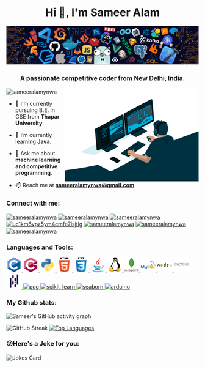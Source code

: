 <h1 align="center">Hi 👋, I'm Sameer Alam</h1>

![](https://github.com/anubhab-code/anubhab-code/blob/main/header.png)

<h3 align="center">A passionate competitive coder from New Delhi, India.</h3>

<img align="right" alt="GIF" src="https://github.com/anubhab-code/anubhab-code/blob/main/dev_gif.gif?raw=true" width="350" height="243" />

<p align="left"> <img src="https://komarev.com/ghpvc/?username=sameeralamynwa&label=Profile%20views&color=0e75b6&style=flat" alt="sameeralamynwa" /> </p>

- 🏦 I'm currently pursuing B.E. in CSE from **Thapar University**.  

- 🌱 I’m currently learning **Java**.

- 💬 Ask me about **machine learning and competitive programming**.

- 📫 Reach me at **sameeralamynwa@gmail.com**

<h3 align="left">Connect with me:</h3>
<p align="left">
<a href="https://linkedin.com/in/sameeralamynwa" target="blank"><img align="center" src="https://raw.githubusercontent.com/rahuldkjain/github-profile-readme-generator/master/src/images/icons/Social/linked-in-alt.svg" alt="sameeralamynwa" height="30" width="40" /></a>
<a href="https://codeforces.com/profile/sameeralamynwa" target="blank"><img align="center" src="https://raw.githubusercontent.com/rahuldkjain/github-profile-readme-generator/master/src/images/icons/Social/codeforces.svg" alt="sameeralamynwa" height="30" width="40" /></a>
<a href="https://twitter.com/sameeralamynwa" target="blank"><img align="center" src="https://raw.githubusercontent.com/rahuldkjain/github-profile-readme-generator/master/src/images/icons/Social/twitter.svg" alt="sameeralamynwa" height="30" width="40" /></a>
<a href="https://www.youtube.com/channel/UC1kM6VPZ5Ym4cmfe7ISjTlg" target="blank"><img align="center" src="https://raw.githubusercontent.com/rahuldkjain/github-profile-readme-generator/master/src/images/icons/Social/youtube.svg" alt="uc1km6vpz5ym4cmfe7isjtlg" height="30" width="40" /></a>
<a href="https://kaggle.com/sameeralamynwa" target="blank"><img align="center" src="https://raw.githubusercontent.com/rahuldkjain/github-profile-readme-generator/master/src/images/icons/Social/kaggle.svg" alt="sameeralamynwa" height="30" width="40" /></a>
<a href="https://www.codechef.com/users/sameeralamynwa" target="blank"><img align="center" src="https://cdn.jsdelivr.net/npm/simple-icons@3.1.0/icons/codechef.svg" alt="sameeralamynwa" height="30" width="40" /></a>
<a href="https://auth.geeksforgeeks.org/user/sameeralamynwa" target="blank"><img align="center" src="https://raw.githubusercontent.com/rahuldkjain/github-profile-readme-generator/master/src/images/icons/Social/geeks-for-geeks.svg" alt="sameeralamynwa" height="30" width="40" /></a>
</p>

<h3 align="left">Languages and Tools:</h3>
<p align="left"> 

<a href="https://www.cprogramming.com/" target="_blank" rel="noreferrer"> <img src="https://raw.githubusercontent.com/devicons/devicon/master/icons/c/c-original.svg" alt="c" width="40" height="40"/> </a> <a href="https://www.w3schools.com/cpp/" target="_blank" rel="noreferrer"> <img src="https://raw.githubusercontent.com/devicons/devicon/master/icons/cplusplus/cplusplus-original.svg" alt="cplusplus" width="40" height="40"/> </a> <a href="https://www.python.org" target="_blank" rel="noreferrer"> <img src="https://raw.githubusercontent.com/devicons/devicon/master/icons/python/python-original.svg" alt="python" width="40" height="40"/> </a> <a href="https://www.w3.org/html/" target="_blank" rel="noreferrer"> <img src="https://raw.githubusercontent.com/devicons/devicon/master/icons/html5/html5-original-wordmark.svg" alt="html5" width="40" height="40"/> </a> <a href="https://www.w3schools.com/css/" target="_blank" rel="noreferrer"> <img src="https://raw.githubusercontent.com/devicons/devicon/master/icons/css3/css3-original-wordmark.svg" alt="css3" width="40" height="40"/> </a><a href="https://www.java.com" target="_blank" rel="noreferrer"> <img src="https://raw.githubusercontent.com/devicons/devicon/master/icons/java/java-original.svg" alt="java" width="40" height="40"/> </a> <a href="https://www.linux.org/" target="_blank" rel="noreferrer"> <img src="https://raw.githubusercontent.com/devicons/devicon/master/icons/linux/linux-original.svg" alt="linux" width="40" height="40"/> </a> <a href="https://www.mongodb.com/" target="_blank" rel="noreferrer"> <img src="https://raw.githubusercontent.com/devicons/devicon/master/icons/mongodb/mongodb-original-wordmark.svg" alt="mongodb" width="40" height="40"/> </a> <a href="https://www.mysql.com/" target="_blank" rel="noreferrer"> <img src="https://raw.githubusercontent.com/devicons/devicon/master/icons/mysql/mysql-original-wordmark.svg" alt="mysql" width="40" height="40"/> </a> <a href="https://nodejs.org" target="_blank" rel="noreferrer"> <img src="https://raw.githubusercontent.com/devicons/devicon/master/icons/nodejs/nodejs-original-wordmark.svg" alt="nodejs" width="40" height="40"/> </a> <a href="https://expressjs.com" target="_blank" rel="noreferrer"> <img src="https://raw.githubusercontent.com/devicons/devicon/master/icons/express/express-original-wordmark.svg" alt="express" width="40" height="40"/> </a> <a href="https://pandas.pydata.org/" target="_blank" rel="noreferrer"> <img src="https://raw.githubusercontent.com/devicons/devicon/2ae2a900d2f041da66e950e4d48052658d850630/icons/pandas/pandas-original.svg" alt="pandas" width="40" height="40"/> </a> <a href="https://pugjs.org" target="_blank" rel="noreferrer"> <img src="https://cdn.worldvectorlogo.com/logos/pug.svg" alt="pug" width="40" height="40"/> </a> <a href="https://scikit-learn.org/" target="_blank" rel="noreferrer"> <img src="https://upload.wikimedia.org/wikipedia/commons/0/05/Scikit_learn_logo_small.svg" alt="scikit_learn" width="40" height="40"/> </a> <a href="https://seaborn.pydata.org/" target="_blank" rel="noreferrer"> <img src="https://seaborn.pydata.org/_images/logo-mark-lightbg.svg" alt="seaborn" width="40" height="40"/> </a> <a href="https://www.arduino.cc/" target="_blank" rel="noreferrer"> <img src="https://cdn.worldvectorlogo.com/logos/arduino-1.svg" alt="arduino" width="40" height="40"/> </a> </p>

### My Github stats:
![Sameer's GitHub activity graph](https://activity-graph.herokuapp.com/graph?username=sameeralamynwa&theme=react-dark&hide_border=true&area=true)

![GitHub Streak](https://github-readme-streak-stats.herokuapp.com?user=sameeralamynwa&theme=great-gatsby&hide_border=true&sideNums=2EDDD5&background=000000&ring=1CC6DD&border=DD2727&currStreakNum=2ACBDD) [![Top Languages](https://github-readme-stats.vercel.app/api/top-langs/?username=sameeralamynwa&layout=compact&text_color=daf7dc&bg_color=000000&width=5)](https://github.com/anuraghazra/github-readme-stats)

### 😜Here's a Joke for you:
<img align="center" src="https://readme-jokes.vercel.app/api" alt="Jokes Card" />
